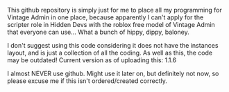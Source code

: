 This github repository is simply just for me to place all my programming for Vintage Admin in one place, because apparently I can't apply for the scripter role in Hidden Devs with the roblox free model of Vintage Admin that everyone can use...
What a bunch of hippy, dippy, baloney.

I don't suggest using this code considering it does not have the instances layout, and is just a collection of all the coding.
As well as this, the code may be outdated! Current version as of uploading this: 1.1.6

I almost NEVER use github. Might use it later on, but definitely not now, so please excuse me if this isn't ordered/created correctly.
